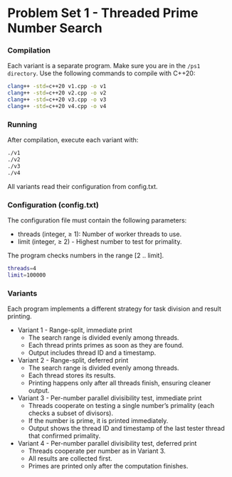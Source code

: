 # Problem Set 1 - Threaded Prime Number Search

### Compilation
Each variant is a separate program. Make sure you are in the `/ps1 directory`. Use the following commands to compile with C++20:

```bash
clang++ -std=c++20 v1.cpp -o v1
clang++ -std=c++20 v2.cpp -o v2
clang++ -std=c++20 v3.cpp -o v3
clang++ -std=c++20 v4.cpp -o v4
```

### Running
After compilation, execute each variant with:
```bash
./v1
./v2
./v3
./v4
```

All variants read their configuration from config.txt.

### Configuration (config.txt)
The configuration file must contain the following parameters:
- threads (integer, ≥ 1): Number of worker threads to use.
- limit (integer, ≥ 2) - Highest number to test for primality.

The program checks numbers in the range [2 .. limit].

```bash
threads=4
limit=100000
```

### Variants
Each program implements a different strategy for task division and result printing.

* Variant 1 - Range-split, immediate print
    * The search range is divided evenly among threads.
	* Each thread prints primes as soon as they are found.
	* Output includes thread ID and a timestamp.
* Variant 2 - Range-split, deferred print
	* The search range is divided evenly among threads.
	* Each thread stores its results.
	* Printing happens only after all threads finish, ensuring cleaner output.
* Variant 3 - Per-number parallel divisibility test, immediate print
	* Threads cooperate on testing a single number’s primality (each checks a subset of divisors).
	* If the number is prime, it is printed immediately.
	* Output shows the thread ID and timestamp of the last tester thread that confirmed primality.
* Variant 4 - Per-number parallel divisibility test, deferred print
	* Threads cooperate per number as in Variant 3.
	* All results are collected first.
	* Primes are printed only after the computation finishes.
